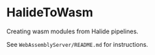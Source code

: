 # HalideToWasm #

Creating wasm modules from Halide pipelines.

See `WebAssemblyServer/README.md` for instructions.
